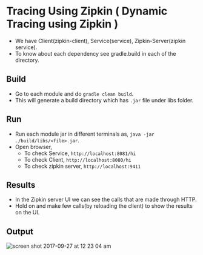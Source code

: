 # Tracing Using Zipkin ( Dynamic Tracing using Zipkin )

- We have Client(zipkin-client), Service(service), Zipkin-Server(zipkin service).
- To know about each dependency see gradle.build in each of the directory.

## Build
- Go to each module and do `gradle clean build`. 
- This will generate a build directory which has `.jar` file under libs folder.

## Run
- Run each module jar in different terminals as, `java -jar ./build/libs/<file>.jar`.
- Open browser,
  - To check Service, `http://localhost:8081/hi`
  - To check Client, `http://localhost:8080/hi`
  - To check zipkin server, `http://localhost:9411`


## Results
- In the Zipkin server UI we can see the calls that are made through HTTP.
- Hold on and make few calls(by reloading the client) to show the results on the UI.

## Output
![screen shot 2017-09-27 at 12 23 04 am](https://user-images.githubusercontent.com/4599623/30878160-a0adfb06-a319-11e7-8693-9cfc284f5b2f.png)
